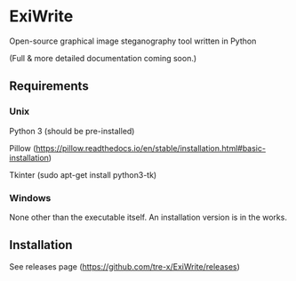 # ExiWrite
Open-source graphical image steganography tool written in Python

(Full & more detailed documentation coming soon.)

## Requirements

### Unix
Python 3 (should be pre-installed)

Pillow (https://pillow.readthedocs.io/en/stable/installation.html#basic-installation)

Tkinter (sudo apt-get install python3-tk)

### Windows
None other than the executable itself.
An installation version is in the works.

## Installation
See releases page (https://github.com/tre-x/ExiWrite/releases)
